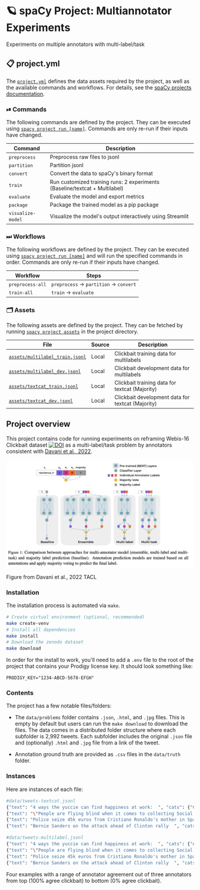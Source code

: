<!-- SPACY PROJECT: AUTO-GENERATED DOCS START (do not remove) -->

# 🪐 spaCy Project: Multiannotator Experiments

Experiments on multiple annotators with multi-label/task

## 📋 project.yml

The [`project.yml`](project.yml) defines the data assets required by the
project, as well as the available commands and workflows. For details, see the
[spaCy projects documentation](https://spacy.io/usage/projects).

### ⏯ Commands

The following commands are defined by the project. They
can be executed using [`spacy project run [name]`](https://spacy.io/api/cli#project-run).
Commands are only re-run if their inputs have changed.

| Command | Description |
| --- | --- |
| `preprocess` | Preprocess raw files to jsonl |
| `partition` | Partition jsonl |
| `convert` | Convert the data to spaCy's binary format |
| `train` | Run customized training runs: 2 experiments (Baseline/textcat + Multilabel) |
| `evaluate` | Evaluate the model and export metrics |
| `package` | Package the trained model as a pip package |
| `visualize-model` | Visualize the model's output interactively using Streamlit |

### ⏭ Workflows

The following workflows are defined by the project. They
can be executed using [`spacy project run [name]`](https://spacy.io/api/cli#project-run)
and will run the specified commands in order. Commands are only re-run if their
inputs have changed.

| Workflow | Steps |
| --- | --- |
| `preprocess-all` | `preprocess` &rarr; `partition` &rarr; `convert` |
| `train-all` | `train` &rarr; `evaluate` |

### 🗂 Assets

The following assets are defined by the project. They can
be fetched by running [`spacy project assets`](https://spacy.io/api/cli#project-assets)
in the project directory.

| File | Source | Description |
| --- | --- | --- |
| [`assets/multilabel_train.jsonl`](assets/multilabel_train.jsonl) | Local | Clickbait training data for multilabels |
| [`assets/multilabel_dev.jsonl`](assets/multilabel_dev.jsonl) | Local | Clickbait development data for multilabels |
| [`assets/textcat_train.jsonl`](assets/textcat_train.jsonl) | Local | Clickbait training data for textcat (Majority) |
| [`assets/textcat_dev.jsonl`](assets/textcat_dev.jsonl) | Local | Clickbait development data for textcat (Majority) |

<!-- SPACY PROJECT: AUTO-GENERATED DOCS END (do not remove) -->

## Project overview

This project contains code for running experiments on reframing Webis-16 Clickbait dataset [![DOI](https://zenodo.org/badge/doi/10.5281/zenodo.3251557.svg)](http://dx.doi.org/10.5281/zenodo.3251557) as a multi-label/task problem by annotators consistent with [Davani et al., 2022](https://direct.mit.edu/tacl/article/doi/10.1162/tacl_a_00449/109286/Dealing-with-Disagreements-Looking-Beyond-the).

![](img/davani.png)

Figure from Davani et al., 2022 TACL

### Installation

The installation process is automated via `make`.

```bash
# Create virtual environment (optional, recommended)
make create-venv
# Install all dependencies
make install
# Download the zenodo dataset
make download
```

In order for the install to work, you'll need to
add a `.env` file to the root of the project that
contains your Prodigy license key. It should look
something like:

```
PRODIGY_KEY="1234-ABCD-5678-EFGH"
```

### Contents 

The project has a few notable files/folders: 

- The `data/problems` folder contains `.json`, `.html`, and `.jpg` files. This is empty by default but users can run the `make download` to download the files. The data comes in a distributed folder structure where each subfolder is 2,992 tweets. Each subfolder includes the original `.json` file and (optionally) `.html` and `.jpg` file from a link of the tweet.

- Annotation ground truth are provided as `.csv` files in the `data/truth` folder.

### Instances

Here are instances of each file:

```bash
#data/tweets-textcat.jsonl
{"text": "4 ways the yuccie can find happiness at work:  ", "cats": {"CLICKBAIT": true, "NOT_CLICKBAIT": false}, "meta": {"id": 608955092159590400, "created_at": "Thu Jun 11 11:13:02 +0000 2015"}}
{"text": "\"People are flying blind when it comes to collecting Social Security.\" ", "cats": {"CLICKBAIT": true, "NOT_CLICKBAIT": false}, "meta": {"id": 608302785361256448, "created_at": "Tue Jun 09 16:01:00 +0000 2015"}}
{"text": "Police seize 45k euros from Cristiano Ronaldo's mother in Spain  ", "cats": {"CLICKBAIT": false, "NOT_CLICKBAIT": true}, "meta": {"id": 607984957181575169, "created_at": "Mon Jun 08 18:58:04 +0000 2015"}}
{"text": "Bernie Sanders on the attack ahead of Clinton rally  ", "cats": {"CLICKBAIT": false, "NOT_CLICKBAIT": true}, "meta": {"id": 609440238654619648, "created_at": "Fri Jun 12 19:20:50 +0000 2015"}}
```

```bash
#data/tweets-multilabel.jsonl
{"text": "4 ways the yuccie can find happiness at work:  ", "cats": {"ANN1": 1.0, "ANN2": 1.0, "ANN3": 1.0}, "meta": {"id": 608955092159590400, "created_at": "Thu Jun 11 11:13:02 +0000 2015"}}
{"text": "\"People are flying blind when it comes to collecting Social Security.\" ", "cats": {"ANN1": 1.0, "ANN2": 1.0, "ANN3": 0.0}, "meta": {"id": 608302785361256448, "created_at": "Tue Jun 09 16:01:00 +0000 2015"}}
{"text": "Police seize 45k euros from Cristiano Ronaldo's mother in Spain  ", "cats": {"ANN1": 0.0, "ANN2": 0.0, "ANN3": 1.0}, "meta": {"id": 607984957181575169, "created_at": "Mon Jun 08 18:58:04 +0000 2015"}}
{"text": "Bernie Sanders on the attack ahead of Clinton rally  ", "cats": {"ANN1": 0.0, "ANN2": 0.0, "ANN3": 0.0}, "meta": {"id": 609440238654619648, "created_at": "Fri Jun 12 19:20:50 +0000 2015"}}
```

Four examples with a range of annotator agreement out of three annotators from top (100% agree clickbait) to bottom (0% agree clickbait).